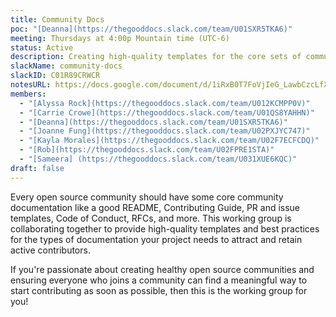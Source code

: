```yaml
---
title: Community Docs
poc: "[Deanna](https://thegooddocs.slack.com/team/U01SXR5TKA6)"
meeting: Thursdays at 4:00p Mountain time (UTC-6)
status: Active
description: Creating high-quality templates for the core sets of community docs that are necessary for the health, productivity, and cross-coordination of open source communities.
slackName: community-docs
slackID: C01R89CRWCR
notesURL: https://docs.google.com/document/d/1iRxB0T7FoVjIeG_LawbCzcLfXCILlpFdzn-4BPDGR9Y/edit?usp=sharing
members:
  - "[Alyssa Rock](https://thegooddocs.slack.com/team/U012KCMPP0V)"
  - "[Carrie Crowe](https://thegooddocs.slack.com/team/U01QS8YAHHN)"
  - "[Deanna](https://thegooddocs.slack.com/team/U01SXR5TKA6)"
  - "[Joanne Fung](https://thegooddocs.slack.com/team/U02PXJYC747)"
  - "[Kayla Morales](https://thegooddocs.slack.com/team/U02F7ECFCDQ)"
  - "[Rob](https://thegooddocs.slack.com/team/U02FPRE1STA)"
  - "[Sameera] (https://thegooddocs.slack.com/team/U031XUE6KQC)"
draft: false
---
```


Every open source community should have some core community documentation like a good README, Contributing Guide, PR and issue templates, Code of Conduct, RFCs, and more.
This working group is collaborating together to provide high-quality templates and best practices for the types of documentation your project needs to attract and retain active contributors.

If you're passionate about creating healthy open source communities and ensuring everyone who joins a community can find a meaningful way to start contributing as soon as possible, then this is the working group for you!
